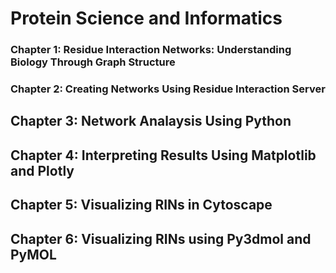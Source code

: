 # **Protein Science and Informatics**
### Chapter 1: Residue Interaction Networks: Understanding Biology Through Graph Structure
### Chapter 2: Creating Networks Using Residue Interaction Server
## Chapter 3: Network Analaysis Using Python
## Chapter 4: Interpreting Results Using Matplotlib and Plotly
## Chapter 5: Visualizing RINs in Cytoscape
## Chapter 6: Visualizing RINs using Py3dmol and PyMOL
